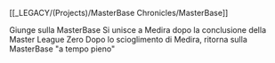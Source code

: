 [[_LEGACY/(Projects)/MasterBase Chronicles/MasterBase]]

Giunge sulla MasterBase
Si unisce a Medira dopo la conclusione della Master League Zero
Dopo lo scioglimento di Medira, ritorna sulla MasterBase "a tempo pieno"